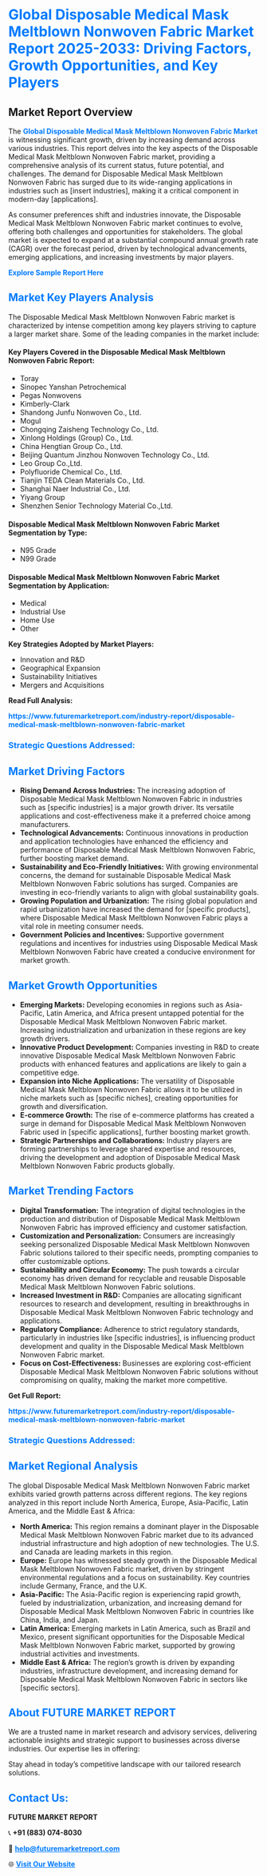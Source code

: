 <h1 style="color: #007BFF;">Global Disposable Medical Mask Meltblown Nonwoven Fabric Market Report 2025-2033: Driving Factors, Growth Opportunities, and Key Players</h1>

<section id="overview">
<h2>Market Report Overview</h2>
<p>The <a href="https://www.futuremarketreport.com/industry-report/disposable-medical-mask-meltblown-nonwoven-fabric-market" style="color: #007BFF; text-decoration: none;"><strong>Global Disposable Medical Mask Meltblown Nonwoven Fabric Market</strong></a> is witnessing significant growth, driven by increasing demand across various industries. This report delves into the key aspects of the Disposable Medical Mask Meltblown Nonwoven Fabric market, providing a comprehensive analysis of its current status, future potential, and challenges. The demand for Disposable Medical Mask Meltblown Nonwoven Fabric has surged due to its wide-ranging applications in industries such as [insert industries], making it a critical component in modern-day [applications].</p>
<p>As consumer preferences shift and industries innovate, the Disposable Medical Mask Meltblown Nonwoven Fabric market continues to evolve, offering both challenges and opportunities for stakeholders. The global market is expected to expand at a substantial compound annual growth rate (CAGR) over the forecast period, driven by technological advancements, emerging applications, and increasing investments by major players.</p>
</section>

<section id="overview">
<p><a href="https://www.futuremarketreport.com/request-sample/reportId=78651" style="color: #007BFF; text-decoration: none;"><strong>Explore Sample Report Here</strong></a></p>
</section>

<section id="key-players">
<h2 style="color: #007BFF;">Market Key Players Analysis</h2>
<p>The Disposable Medical Mask Meltblown Nonwoven Fabric market is characterized by intense competition among key players striving to capture a larger market share. Some of the leading companies in the market include:</p>
<h4>Key Players Covered in the Disposable Medical Mask Meltblown Nonwoven Fabric Report:</h4>
<ul><li>Toray</li><li>Sinopec Yanshan Petrochemical</li><li>Pegas Nonwovens</li><li>Kimberly-Clark</li><li>Shandong Junfu Nonwoven Co., Ltd.</li><li>Mogul</li><li>Chongqing Zaisheng Technology Co., Ltd.</li><li>Xinlong Holdings (Group) Co., Ltd.</li><li>China Hengtian Group Co., Ltd.</li><li>Beijing Quantum Jinzhou Nonwoven Technology Co., Ltd.</li><li>Leo Group Co.,Ltd.</li><li>Polyfluoride Chemical Co., Ltd.</li><li>Tianjin TEDA Clean Materials Co., Ltd.</li><li>Shanghai Naer Industrial Co., Ltd.</li><li>Yiyang Group</li><li>Shenzhen Senior Technology Material Co.,Ltd.</li></ul>
<h4>Disposable Medical Mask Meltblown Nonwoven Fabric Market Segmentation by Type:</h4>
<ul><li>N95 Grade</li><li>N99 Grade</li></ul>

<h4>Disposable Medical Mask Meltblown Nonwoven Fabric Market Segmentation by Application:</h4>
<ul><li>Medical</li><li>Industrial Use</li><li>Home Use</li><li>Other</li></ul>
<p><strong>Key Strategies Adopted by Market Players:</strong></p>
<ul>
<li>Innovation and R&D</li>
<li>Geographical Expansion</li>
<li>Sustainability Initiatives</li>
<li>Mergers and Acquisitions</li>
</ul>
</section>

<section>
<p><strong>Read Full Analysis: </strong></p><a href="https://www.futuremarketreport.com/industry-report/disposable-medical-mask-meltblown-nonwoven-fabric-market" style="color: #007BFF; text-decoration: none;"><strong>https://www.futuremarketreport.com/industry-report/disposable-medical-mask-meltblown-nonwoven-fabric-market</strong></a>
<h3 style="color: #007BFF;">Strategic Questions Addressed:</h3>
</section>

<section id="driving-factors">
<h2 style="color: #007BFF;">Market Driving Factors</h2>
<ul>
<li><strong>Rising Demand Across Industries:</strong> The increasing adoption of Disposable Medical Mask Meltblown Nonwoven Fabric in industries such as [specific industries] is a major growth driver. Its versatile applications and cost-effectiveness make it a preferred choice among manufacturers.</li>
<li><strong>Technological Advancements:</strong> Continuous innovations in production and application technologies have enhanced the efficiency and performance of Disposable Medical Mask Meltblown Nonwoven Fabric, further boosting market demand.</li>
<li><strong>Sustainability and Eco-Friendly Initiatives:</strong> With growing environmental concerns, the demand for sustainable Disposable Medical Mask Meltblown Nonwoven Fabric solutions has surged. Companies are investing in eco-friendly variants to align with global sustainability goals.</li>
<li><strong>Growing Population and Urbanization:</strong> The rising global population and rapid urbanization have increased the demand for [specific products], where Disposable Medical Mask Meltblown Nonwoven Fabric plays a vital role in meeting consumer needs.</li>
<li><strong>Government Policies and Incentives:</strong> Supportive government regulations and incentives for industries using Disposable Medical Mask Meltblown Nonwoven Fabric have created a conducive environment for market growth.</li>
</ul>
</section>

<section id="growth-opportunities">
<h2 style="color: #007BFF;">Market Growth Opportunities</h2>
<ul>
<li><strong>Emerging Markets:</strong> Developing economies in regions such as Asia-Pacific, Latin America, and Africa present untapped potential for the Disposable Medical Mask Meltblown Nonwoven Fabric market. Increasing industrialization and urbanization in these regions are key growth drivers.</li>
<li><strong>Innovative Product Development:</strong> Companies investing in R&D to create innovative Disposable Medical Mask Meltblown Nonwoven Fabric products with enhanced features and applications are likely to gain a competitive edge.</li>
<li><strong>Expansion into Niche Applications:</strong> The versatility of Disposable Medical Mask Meltblown Nonwoven Fabric allows it to be utilized in niche markets such as [specific niches], creating opportunities for growth and diversification.</li>
<li><strong>E-commerce Growth:</strong> The rise of e-commerce platforms has created a surge in demand for Disposable Medical Mask Meltblown Nonwoven Fabric used in [specific applications], further boosting market growth.</li>
<li><strong>Strategic Partnerships and Collaborations:</strong> Industry players are forming partnerships to leverage shared expertise and resources, driving the development and adoption of Disposable Medical Mask Meltblown Nonwoven Fabric products globally.</li>
</ul>
</section>

<section id="trending-factors">
<h2 style="color: #007BFF;">Market Trending Factors</h2>
<ul>
<li><strong>Digital Transformation:</strong> The integration of digital technologies in the production and distribution of Disposable Medical Mask Meltblown Nonwoven Fabric has improved efficiency and customer satisfaction.</li>
<li><strong>Customization and Personalization:</strong> Consumers are increasingly seeking personalized Disposable Medical Mask Meltblown Nonwoven Fabric solutions tailored to their specific needs, prompting companies to offer customizable options.</li>
<li><strong>Sustainability and Circular Economy:</strong> The push towards a circular economy has driven demand for recyclable and reusable Disposable Medical Mask Meltblown Nonwoven Fabric solutions.</li>
<li><strong>Increased Investment in R&D:</strong> Companies are allocating significant resources to research and development, resulting in breakthroughs in Disposable Medical Mask Meltblown Nonwoven Fabric technology and applications.</li>
<li><strong>Regulatory Compliance:</strong> Adherence to strict regulatory standards, particularly in industries like [specific industries], is influencing product development and quality in the Disposable Medical Mask Meltblown Nonwoven Fabric market.</li>
<li><strong>Focus on Cost-Effectiveness:</strong> Businesses are exploring cost-efficient Disposable Medical Mask Meltblown Nonwoven Fabric solutions without compromising on quality, making the market more competitive.</li>
</ul>
</section>

<section>
<p><strong>Get Full Report: </strong></p><a href="https://www.futuremarketreport.com/industry-report/disposable-medical-mask-meltblown-nonwoven-fabric-market" style="color: #007BFF; text-decoration: none;"><strong>https://www.futuremarketreport.com/industry-report/disposable-medical-mask-meltblown-nonwoven-fabric-market</strong></a>
<h3 style="color: #007BFF;">Strategic Questions Addressed:</h3>
</section>


<section id="regional-analysis">
<h2 style="color: #007BFF;">Market Regional Analysis</h2>
<p>The global Disposable Medical Mask Meltblown Nonwoven Fabric market exhibits varied growth patterns across different regions. The key regions analyzed in this report include North America, Europe, Asia-Pacific, Latin America, and the Middle East & Africa:</p>
<ul>
<li><strong>North America:</strong> This region remains a dominant player in the Disposable Medical Mask Meltblown Nonwoven Fabric market due to its advanced industrial infrastructure and high adoption of new technologies. The U.S. and Canada are leading markets in this region.</li>
<li><strong>Europe:</strong> Europe has witnessed steady growth in the Disposable Medical Mask Meltblown Nonwoven Fabric market, driven by stringent environmental regulations and a focus on sustainability. Key countries include Germany, France, and the U.K.</li>
<li><strong>Asia-Pacific:</strong> The Asia-Pacific region is experiencing rapid growth, fueled by industrialization, urbanization, and increasing demand for Disposable Medical Mask Meltblown Nonwoven Fabric in countries like China, India, and Japan.</li>
<li><strong>Latin America:</strong> Emerging markets in Latin America, such as Brazil and Mexico, present significant opportunities for the Disposable Medical Mask Meltblown Nonwoven Fabric market, supported by growing industrial activities and investments.</li>
<li><strong>Middle East & Africa:</strong> The region’s growth is driven by expanding industries, infrastructure development, and increasing demand for Disposable Medical Mask Meltblown Nonwoven Fabric in sectors like [specific sectors].</li>
</ul>
</section>

<footer>
<h2 style="color: #007BFF;">About FUTURE MARKET REPORT</h2>
<p>We are a trusted name in market research and advisory services, delivering actionable insights and strategic support to businesses across diverse industries. Our expertise lies in offering:</p>

<p>Stay ahead in today’s competitive landscape with our tailored research solutions.</p>

<h2 style="color: #007BFF;">Contact Us:</h2>
<p><strong>FUTURE MARKET REPORT</strong></p>
<p>📞 <strong>+91 (883) 074-8030</strong></p>
<p>📧 <strong><a href="mailto:help@futuremarketreport.com" style="color: #007BFF;">help@futuremarketreport.com</a></strong></p>
<p>🌐 <strong><a href="https://www.futuremarketreport.com/" style="color: #007BFF;">Visit Our Website</a></strong></p>
</footer>